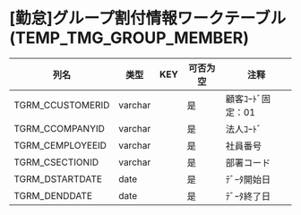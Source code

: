 # [勤怠]グループ割付情報ワークテーブル(TEMP_TMG_GROUP_MEMBER)
| 列名   | 类型   | KEY  | 可否为空 | 注释   |
| ---- | ---- | ---- | ---- | ---- |
|TGRM_CCUSTOMERID|varchar||是|顧客ｺｰﾄﾞ固定：01|
|TGRM_CCOMPANYID|varchar||是|法人ｺｰﾄﾞ|
|TGRM_CEMPLOYEEID|varchar||是|社員番号|
|TGRM_CSECTIONID|varchar||是|部署コード|
|TGRM_DSTARTDATE|date||是|ﾃﾞｰﾀ開始日|
|TGRM_DENDDATE|date||是|ﾃﾞｰﾀ終了日|
